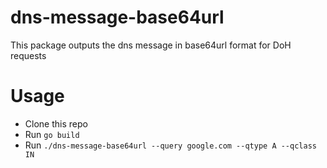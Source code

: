 # dns-message-base64url
This package outputs the dns message in base64url format for DoH requests
# Usage
- Clone this repo
- Run `go build`
- Run `./dns-message-base64url --query google.com --qtype A --qclass IN`
